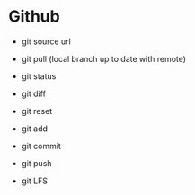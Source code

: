 # Github 
- git source url
- git pull (local branch up to date with remote)
- git status


- git diff
- git reset

- git add
- git commit
- git push
- git LFS
